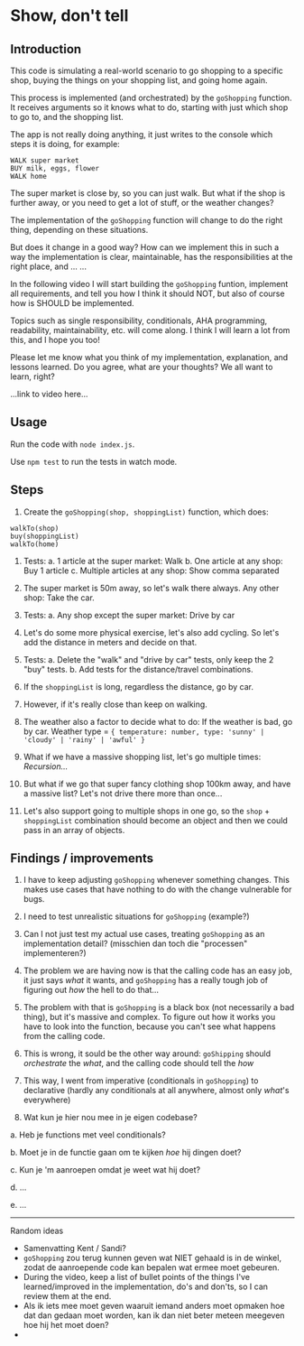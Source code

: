 # Show, don't tell 

## Introduction

This code is simulating a real-world scenario to go shopping to a specific shop, buying the things on your shopping list, and going home again.

This process is implemented (and orchestrated) by the `goShopping` function. It receives arguments so it knows what to do, starting with just which shop to go to, and the shopping list.

The app is not really doing anything, it just writes to the console which steps it is doing, for example:

```
WALK super market
BUY milk, eggs, flower
WALK home
```

The super market is close by, so you can just walk. But what if the shop is further away, or you need to get a lot of stuff, or the weather changes?

The implementation of the `goShopping` function will change to do the right thing, depending on these situations.

But does it change in a good way? How can we implement this in such a way the implementation is clear, maintainable, has the responsibilities at the right place, and ... ...

In the following video I will start building the `goShopping` funtion, implement all requirements, and tell you how I think it should NOT, but also of course how is SHOULD be implemented.

Topics such as single responsibility, conditionals, AHA programming, readability, maintainability, etc. will come along. I think I will learn a lot from this, and I hope you too!

Please let me know what you think of my implementation, explanation, and lessons learned. Do you agree, what are your thoughts? We all want to learn, right?

...link to video here...

## Usage

Run the code with `node index.js`.

Use `npm test` to run the tests in watch mode.

## Steps

1. Create the `goShopping(shop, shoppingList)` function, which does:

```
walkTo(shop)
buy(shoppingList)
walkTo(home)
```

1. Tests:
   a. 1 article at the super market: Walk
   b. One article at any shop: Buy 1 article
   c. Multiple articles at any shop: Show comma separated
   
1. The super market is 50m away, so let's walk there always. Any other shop: Take the car.

1. Tests:
   a. Any shop except the super market: Drive by car

1. Let's do some more physical exercise, let's also add cycling. So let's add the distance in meters and decide on that.

1. Tests:
   a. Delete the "walk" and "drive by car" tests, only keep the 2 "buy" tests.
   b. Add tests for the distance/travel combinations.

1. If the `shoppingList` is long, regardless the distance, go by car.

1. However, if it's really close than keep on walking.

1. The weather also a factor to decide what to do: If the weather is bad, go by car. Weather type = `{ temperature: number, type: 'sunny' | 'cloudy' | 'rainy' | 'awful' }`

1. What if we have a massive shopping list, let's go multiple times: _Recursion..._

1. But what if we go that super fancy clothing shop 100km away, and have a massive list? Let's not drive there more than once...

1. Let's also support going to multiple shops in one go, so the `shop` + `shoppingList` combination should become an object and then we could pass in an array of objects.

## Findings / improvements

1. I have to keep adjusting `goShopping` whenever something changes. This makes use cases that have nothing to do with the change vulnerable for bugs.

1. I need to test unrealistic situations for `goShopping` (example?)

1. Can I not just test my actual use cases, treating `goShopping` as an implementation detail? (misschien dan toch die "processen" implementeren?)

1. The problem we are having now is that the calling code has an easy job, it just says _what_ it wants, and `goShopping` has a really tough job of figuring out _how_ the hell to do that...

1. The problem with that is `goShopping` is a black box (not necessarily a bad thing), but it's massive and complex. To figure out how it works you have to look into the function, because you can't see what happens from the calling code.

1. This is wrong, it sould be the other way around: `goShipping` should _orchestrate_ the _what_, and the calling code should tell the _how_

1. This way, I went from imperative (conditionals in `goShopping`) to declarative (hardly any conditionals at all anywhere, almost only _what_'s everywhere)

1. Wat kun je hier nou mee in je eigen codebase?

a. Heb je functions met veel conditionals?
  
b. Moet je in de functie gaan om te kijken _hoe_ hij dingen doet?

c. Kun je 'm aanroepen omdat je weet wat hij doet?

d. ...

e. ...

---

Random ideas

- Samenvatting Kent / Sandi?
- `goShopping` zou terug kunnen geven wat NIET gehaald is in de winkel, zodat de aanroepende code kan bepalen wat ermee moet gebeuren.
- During the video, keep a list of bullet points of the things I've learned/improved in the implementation, do's and don'ts, so I can review them at the end.
- Als ik iets mee moet geven waaruit iemand anders moet opmaken hoe dat dan gedaan moet worden, kan ik dan niet beter meteen meegeven hoe hij het moet doen?
- 